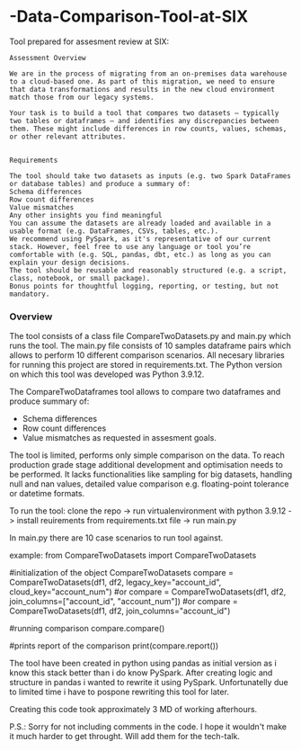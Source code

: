 # -Data-Comparison-Tool-at-SIX

Tool prepared for assesment review at SIX:
```
Assessment Overview

We are in the process of migrating from an on-premises data warehouse to a cloud-based one. As part of this migration, we need to ensure that data transformations and results in the new cloud environment match those from our legacy systems.

Your task is to build a tool that compares two datasets – typically two tables or dataframes – and identifies any discrepancies between them. These might include differences in row counts, values, schemas, or other relevant attributes.


Requirements

The tool should take two datasets as inputs (e.g. two Spark DataFrames or database tables) and produce a summary of:
Schema differences
Row count differences
Value mismatches
Any other insights you find meaningful
You can assume the datasets are already loaded and available in a usable format (e.g. DataFrames, CSVs, tables, etc.).
We recommend using PySpark, as it's representative of our current stack. However, feel free to use any language or tool you’re comfortable with (e.g. SQL, pandas, dbt, etc.) as long as you can explain your design decisions.
The tool should be reusable and reasonably structured (e.g. a script, class, notebook, or small package).
Bonus points for thoughtful logging, reporting, or testing, but not mandatory.
```

### Overview
The tool consists of a class file CompareTwoDatasets.py and main.py which runs the tool.
The main.py file consists of 10 samples dataframe pairs which allows to perform 10 different comparison scenarios.
All necesary libraries for running this project are stored in requirements.txt. 
The Python version on which this tool was developed was Python 3.9.12.

The CompareTwoDataframes tool allows to compare two dataframes and produce summary of:
- Schema differences
- Row count differences
- Value mismatches
as requested in assesment goals.

The tool is limited, performs only simple comparison on the data. To reach production grade stage additional development and optimisation needs to be performed. It lacks functionalities like sampling for big datasets, handling null and nan values, detailed value comparison e.g. floating-point tolerance or datetime formats. 

To run the tool: clone the repo -> run virtualenvironment with python 3.9.12 -> install reuirements from requirements.txt file -> run main.py

In main.py there are 10 case scenarios to run tool against. 

example:
from CompareTwoDatasets import CompareTwoDatasets

#initialization of the object CompareTwoDatasets
compare = CompareTwoDatasets(df1, df2, legacy_key="account_id", cloud_key="account_num") 
#or compare = CompareTwoDatasets(df1, df2, join_columns=["account_id", "account_num"]) 
#or compare = CompareTwoDatasets(df1, df2, join_columns="account_id") 

#running comparison
compare.compare()

#prints report of the comparison
print(compare.report()) 

The tool have been created in python using pandas as initial version as i know this stack better than i do know PySpark. After creating logic and structure in pandas i wanted to rewrite it using PySpark. Unfortunatelly due to limited time i have to pospone rewriting this tool for later.

Creating this code took approximately 3 MD of working afterhours.

P.S.: Sorry for not including comments in the code. I hope it wouldn't make it much harder to get throught. Will add them for the tech-talk.

